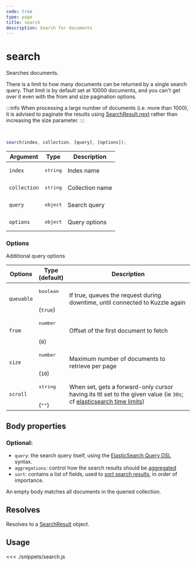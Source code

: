 ```yaml
---
code: true
type: page
title: search
description: Search for documents
---
```


# search

Searches documents.

There is a limit to how many documents can be returned by a single search query.
That limit is by default set at 10000 documents, and you can't get over it even with the from and size pagination options.

:::info
When processing a large number of documents (i.e. more than 1000), it is advised to paginate the results using [SearchResult.next](/sdk/js/7/core-classes/search-result/next) rather than increasing the size parameter.
:::

<br/>

```js
search(index, collection, [query], [options]);
```

| Argument     | Type              | Description     |
| ------------ | ----------------- | --------------- |
| `index`      | <pre>string</pre> | Index name      |
| `collection` | <pre>string</pre> | Collection name |
| `query`      | <pre>object</pre> | Search query    |
| `options`    | <pre>object</pre> | Query options   |

### Options

Additional query options

| Options    | Type<br/>(default)              | Description                                                                                                                                                                                                       |
| ---------- | ------------------------------- | ----------------------------------------------------------------------------------------------------------------------------------------------------------------------------------------------------------------- |
| `queuable` | <pre>boolean</pre><br/>(`true`) | If true, queues the request during downtime, until connected to Kuzzle again                                                                                                                                      |
| `from`     | <pre>number</pre><br/>(`0`)     | Offset of the first document to fetch                                                                                                                                                                             |
| `size`     | <pre>number</pre><br/>(`10`)    | Maximum number of documents to retrieve per page                                                                                                                                                                  |
| `scroll`   | <pre>string</pre><br/>(`""`)    | When set, gets a forward-only cursor having its ttl set to the given value (ie `30s`; cf [elasticsearch time limits](https://www.elastic.co/guide/en/elasticsearch/reference/7.3/common-options.html#time-units)) |

## Body properties

### Optional:

- `query`: the search query itself, using the [ElasticSearch Query DSL](https://www.elastic.co/guide/en/elasticsearch/reference/7.3/query-dsl.html) syntax.
- `aggregations`: control how the search results should be [aggregated](https://www.elastic.co/guide/en/elasticsearch/reference/7.3/search-aggregations.html)
- `sort`: contains a list of fields, used to [sort search results](https://www.elastic.co/guide/en/elasticsearch/reference/7.3/search-request-sort.html), in order of importance.

An empty body matches all documents in the queried collection.

## Resolves

Resolves to a [SearchResult](/sdk/js/7/core-classes/search-result) object.

## Usage

<<< ./snippets/search.js
